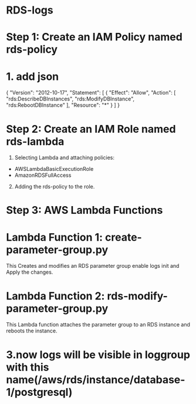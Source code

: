# RDS-logs

# Step 1: Create an IAM Policy named rds-policy
# 1. add json
{
    "Version": "2012-10-17",
    "Statement": [
        {
            "Effect": "Allow",
            "Action": [
                "rds:DescribeDBInstances",
                "rds:ModifyDBInstance",
                "rds:RebootDBInstance"
            ],
            "Resource": "*"
        }
    ]
}
# Step 2: Create an IAM Role named rds-lambda
1. Selecting Lambda and attaching policies:
* AWSLambdaBasicExecutionRole
* AmazonRDSFullAccess
2. Adding the rds-policy to the role.

# Step 3: AWS Lambda Functions
# Lambda Function 1: create-parameter-group.py
   This Creates and modifies an RDS parameter group enable logs init and Apply the changes.

# Lambda Function 2: rds-modify-parameter-group.py
   This Lambda function attaches the parameter group to an RDS instance and reboots the instance.

# 3.now logs will be visible in loggroup with this name(/aws/rds/instance/database-1/postgresql) 

